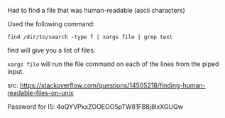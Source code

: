 Had to find a file that was human-readable (ascii characters)

Used the following command:

`find /dir/to/search -type f | xargs file | grep text`

find will give you a list of files.

`xargs file` will run the file command on each of the lines from the piped input.

src:
https://stackoverflow.com/questions/14505218/finding-human-readable-files-on-unix

Password for l5: 
4oQYVPkxZOOEOO5pTW81FB8j8lxXGUQw

